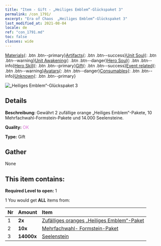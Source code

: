 ```yaml
---
title: "Item - Gift - „Heiliges Emblem“-Glückspaket 3"
permalink: /con_1791/
excerpt: "Era of Chaos  „Heiliges Emblem“-Glückspaket 3"
last_modified_at: 2021-08-04
locale: de
ref: "con_1791.md"
toc: false
classes: wide
---
```

 [Materials](/ItemsDE/){: .btn .btn--primary}[Artifacts](/ItemsDE/Artifacts/){: .btn .btn--success}[Unit Soul](/ItemsDE/UnitSoul/){: .btn .btn--warning}[Unit Awakening](/ItemsDE/UnitAwakening/){: .btn .btn--danger}[Hero Soul](/ItemsDE/HeroSoul/){: .btn .btn--info}[Hero Skill](/ItemsDE/HeroSkill/){: .btn .btn--primary}[Gift](/ItemsDE/Gift/){: .btn .btn--success}[Event related](/ItemsDE/Events/){: .btn .btn--warning}[Avatars](/ItemsDE/Avatars/){: .btn .btn--danger}[Consumables](/ItemsDE/Consumables/){: .btn .btn--info}[Unknown](/ItemsDE/Unknown/){: .btn .btn--primary}

 ![„Heiliges Emblem“-Glückspaket 3](/images/t/i_907411.png)

## Details
 **Beschreibung:** Gewährt 2 zufällige orange „Heiliges Emblem“-Pakete, 10 Mehrfachwahl-Formstein-Pakete und 14.000 Seelensteine.

 **Quality:** <span style="color: #DA70D6">OK</span>

 **Type:** Gift

## Gather

  None

## This item contains:

 **Required Level to open:** 1

 1 You would get **ALL** items  from:

  | Nr | Amount |     Item    |
  |:---|:-------|:------------|
  | 1 |  **2x** | [Zufälliges oranges „Heiliges Emblem“-Paket](/ItemsDE/con_1794/) |  | 
  | 2 |  **10x** | [Mehrfachwahl- Formstein-Paket](/ItemsDE/con_1480/) |  | 
  | 3 |  **14000x** | [Seelenstein ](/ItemsDE/con_923/) |  | 
